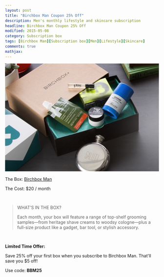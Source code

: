 ```yaml
---
layout: post
title: "Birchbox Man Coupon 25% Off"                
description: Men's monthly lifestyle and skincare subscription      
headline: Birchbox Man Coupon 25% Off            
modified: 2015-05-08              
category: Subscription box
tags: [Birchbox Man][Subscription box][Men][Lifestyle][Skincare]
comments: true
mathjax:
---
```


![Birchbox Man Coupon](/img/Birchbox-man.png)
<p>The Box: <a href="https://www.birchbox.com/invite/whatsupmailbox">Birchbox Man</a></p>
<p>The Cost: $20 / month</p>
<br>

<blockquote><p>WHAT’S IN THE BOX?</p>
Each month, your box will feature a range of top-shelf grooming samples—from heritage shave creams to woodsy cologne—plus a full-size product like a gadget, bar tool, or stylish accessory.</blockquote>
<br>

<p><b>Limited Time Offer:</b></p>
Save 25% off your first box when you subscribe to Birchbox Man.
That'll save you $5 off!
<br>
<p>Use code: <b>BBM25</b></p>
